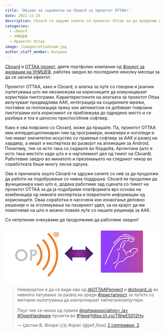 ```yaml
---
title: 'Објава за соработка на Cboard со проектот OTTAA!'
date: 2021-11-25
description: Cboard ги здружи силите со проектот Ottaa за да продолжи да работи на подобрување на комуникацијата за лицата со попреченост.
categories:
  - cboard
  - УНИЦЕФ
  - Проектот Ottaa
image: /images/ottaateam.jpg
author_staff_member: Катрина
---
```

[Cboard](https://www.cboard.io/) и [OTTAA проект](https://www.ottaaproject.com/), двете портфолио компании од [Фондот за иновации на УНИЦЕФ](https://www.unicef.org/innovation/stories/giving-every-child-voice-aac-technology), работеа заедно во последните неколку месеци за да се засили ефектот.

Проектот OTTAA, како и Cboard, е алатка за луѓе со говорни и јазични оштетувања што им овозможува на корисниците да комуницираат користејќи пиктограми. Карактеристиките на алатката за проектот Ottaa вклучуваат предвидлива ААК, интеграција на социјалните мрежи, поставки за геолокација преку кои автоматски се добиваат поврзани пиктограми кога корисникот се приближува до одредено место и се разбира и тоа е целосно приспособлив софтвер.

Како е ова поврзано со Cboard, може да прашате. Па, проектот OTTAA има интердисциплинарен тим од програмери, инженери и логопеди и тие имаат значително искуство со правење софтвер за ААК и развој на хардвер, а имаат и експертиза во развојот на апликации за Android. Понатаму, тие се исто така со седиште во Кордоба, Аргентина (што е исто така местото каде што е и најголемиот дел од тимот на Cboard). Работевме заедно во минатото и преземањето на следниот чекор во соработката беше многу лесна одлука.

Ова е причината зошто Cboard ги здружи силите со нив за да продолжи да работи на подобрување со нивна поддршка. Cboard ќе продолжи да функционира како што е, додека работиме зад сцената со тимот на проектот OTTAA за да ја подобриме платформата врз основа на комбинација од нивната експертиза и повратните информации од корисниците. Оваа соработка е насочена кон изнаоѓање деловно решеније и за зголемување на пазарниот удел, за на крајот да им помогнеме на што е можно повеќе луѓе со нашите решенија за ААК.

Со нетрпение очекуваме да продолжиме да работиме заедно!

![Здружени сили](/images/joined-forces.png)

<blockquote class="twitter-tweet"><p lang="en" dir="ltr">Неверојатно е да се види ова од <a href="https://twitter.com/OTTAAProject?ref_src=twsrc%5Etfw">@OTTAAPproject</a> и <a href="https://twitter.com/cboard_io?ref_src =twsrc%5Etfw">@cboard_io</a> во нивното патување за развој на уреди <a href="https://twitter.com/hashtag/accessibility?src=hash&ref_src=twsrc%5Etfw">#пристапност</a> за луѓето со моторни оштетувања да контролираат таблети/компјутери.<br><br>Плус тие се некои од првите <a href="https://twitter.com/oshwassociation?ref_src=twsrc%5Etfw">@oshwassociation< /a> <a href="https://twitter.com/hashtag/OpenHardware?src=hash&ref_src=twsrc%5Etfw">#OpenHardware</a> проекти во <a href="https://twitter.com/ хаштаг/Чиле?src=hash&ref_src=twsrc%5Etfw">#Чиле</a>!<a href="https://t.co/TWwE5D12Hv">https://t.co/TWwE5D12Hv</a></p>— Џастин В. Флори 🇺🇳 #open (@jwf_foss) <a href="https://twitter.com/jwf_foss/status/1433355620619636736?ref_src=twsrc%5Etfw">2 септември, 2</a></blockquote> <script async src="https://platform.twitter.com/widgets.js" charset="utf-8"></script>

